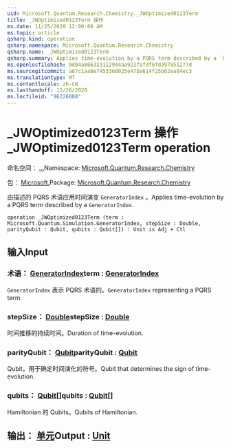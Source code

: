 ```yaml
---
uid: Microsoft.Quantum.Research.Chemistry._JWOptimized0123Term
title: _JWOptimized0123Term 操作
ms.date: 11/25/2020 12:00:00 AM
ms.topic: article
qsharp.kind: operation
qsharp.namespace: Microsoft.Quantum.Research.Chemistry
qsharp.name: _JWOptimized0123Term
qsharp.summary: Applies time-evolution by a PQRS term described by a `GeneratorIndex`.
ms.openlocfilehash: 9d04a866323112944aa922fafdf6fd397851277d
ms.sourcegitcommit: a87c1aa8e7453360025e47ba614f25b02ea84ec3
ms.translationtype: MT
ms.contentlocale: zh-CN
ms.lasthandoff: 11/26/2020
ms.locfileid: "96226088"
---
```

# <a name="_jwoptimized0123term-operation"></a><span data-ttu-id="0b0ee-102">_JWOptimized0123Term 操作</span><span class="sxs-lookup"><span data-stu-id="0b0ee-102">_JWOptimized0123Term operation</span></span>

<span data-ttu-id="0b0ee-103">命名空间： [...](xref:Microsoft.Quantum.Research.Chemistry)</span><span class="sxs-lookup"><span data-stu-id="0b0ee-103">Namespace: [Microsoft.Quantum.Research.Chemistry](xref:Microsoft.Quantum.Research.Chemistry)</span></span>

<span data-ttu-id="0b0ee-104">包： [Microsoft.](https://nuget.org/packages/Microsoft.Quantum.Research.Chemistry)</span><span class="sxs-lookup"><span data-stu-id="0b0ee-104">Package: [Microsoft.Quantum.Research.Chemistry](https://nuget.org/packages/Microsoft.Quantum.Research.Chemistry)</span></span>


<span data-ttu-id="0b0ee-105">由描述的 PQRS 术语应用时间演变 `GeneratorIndex` 。</span><span class="sxs-lookup"><span data-stu-id="0b0ee-105">Applies time-evolution by a PQRS term described by a `GeneratorIndex`.</span></span>

```qsharp
operation _JWOptimized0123Term (term : Microsoft.Quantum.Simulation.GeneratorIndex, stepSize : Double, parityQubit : Qubit, qubits : Qubit[]) : Unit is Adj + Ctl
```


## <a name="input"></a><span data-ttu-id="0b0ee-106">输入</span><span class="sxs-lookup"><span data-stu-id="0b0ee-106">Input</span></span>

### <a name="term--generatorindex"></a><span data-ttu-id="0b0ee-107">术语： [GeneratorIndex](xref:Microsoft.Quantum.Simulation.GeneratorIndex)</span><span class="sxs-lookup"><span data-stu-id="0b0ee-107">term : [GeneratorIndex](xref:Microsoft.Quantum.Simulation.GeneratorIndex)</span></span>

<span data-ttu-id="0b0ee-108">`GeneratorIndex` 表示 PQRS 术语的。</span><span class="sxs-lookup"><span data-stu-id="0b0ee-108">`GeneratorIndex` representing a PQRS term.</span></span>


### <a name="stepsize--double"></a><span data-ttu-id="0b0ee-109">stepSize： [Double](xref:microsoft.quantum.lang-ref.double)</span><span class="sxs-lookup"><span data-stu-id="0b0ee-109">stepSize : [Double](xref:microsoft.quantum.lang-ref.double)</span></span>

<span data-ttu-id="0b0ee-110">时间推移的持续时间。</span><span class="sxs-lookup"><span data-stu-id="0b0ee-110">Duration of time-evolution.</span></span>


### <a name="parityqubit--qubit"></a><span data-ttu-id="0b0ee-111">parityQubit： [Qubit](xref:microsoft.quantum.lang-ref.qubit)</span><span class="sxs-lookup"><span data-stu-id="0b0ee-111">parityQubit : [Qubit](xref:microsoft.quantum.lang-ref.qubit)</span></span>

<span data-ttu-id="0b0ee-112">Qubit，用于确定时间演化的符号。</span><span class="sxs-lookup"><span data-stu-id="0b0ee-112">Qubit that determines the sign of time-evolution.</span></span>


### <a name="qubits--qubit"></a><span data-ttu-id="0b0ee-113">qubits： [Qubit](xref:microsoft.quantum.lang-ref.qubit)[]</span><span class="sxs-lookup"><span data-stu-id="0b0ee-113">qubits : [Qubit](xref:microsoft.quantum.lang-ref.qubit)[]</span></span>

<span data-ttu-id="0b0ee-114">Hamiltonian 的 Qubits。</span><span class="sxs-lookup"><span data-stu-id="0b0ee-114">Qubits of Hamiltonian.</span></span>



## <a name="output--unit"></a><span data-ttu-id="0b0ee-115">输出： [单元](xref:microsoft.quantum.lang-ref.unit)</span><span class="sxs-lookup"><span data-stu-id="0b0ee-115">Output : [Unit](xref:microsoft.quantum.lang-ref.unit)</span></span>

